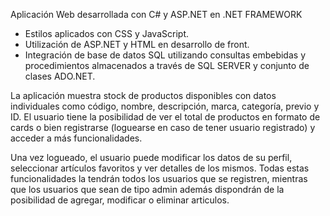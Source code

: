 Aplicación Web desarrollada con C# y ASP.NET en .NET FRAMEWORK

- Estilos aplicados con CSS y JavaScript.
- Utilización de ASP.NET y HTML en desarrollo de front.
- Integración de base de datos SQL utilizando consultas embebidas y procedimientos almacenados a través de SQL SERVER y conjunto de clases ADO.NET.

La aplicación muestra stock de productos disponibles con datos individuales como código, nombre, descripción, marca, categoría, previo y ID.
El usuario tiene la posibilidad de ver el total de productos en formato de cards o bien registrarse (loguearse en caso de tener usuario registrado)
y acceder a más funcionalidades.

Una vez logueado, el usuario puede modificar los datos de su perfil, seleccionar artículos favoritos y ver detalles de los mismos.
Todas estas funcionalidades la tendrán todos los usuarios que se registren, mientras que los usuarios que sean de tipo admin además dispondrán de
la posibilidad de agregar, modificar o eliminar articulos.
